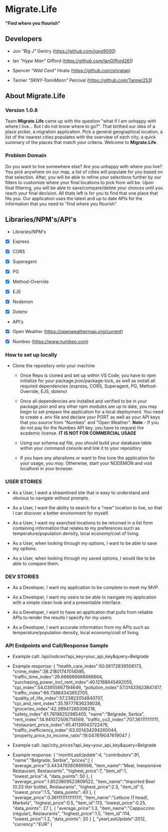 # Migrate.Life #

**"Find where you flourish"**

## Developers ##

- Jon *"Big J"* Gentry (https://github.com/jong9000)

- Ian *"Hype Man"* Gifford (https://github.com/IanGifford261)

- Spencer *"Wild Card"* Hirata (https://github.com/shiratap)

- Tanner *"SKNY-TannMann"* Percival (https://github.com/Tanner253)

## About Migrate.Life ##
### Version 1.0.8 ###

Team **Migrate.Life** came up with the question "what if I am unhappy with where I live... But I do not know where to go?". That birthed our idea of a place picker, a migration application. Pick a general geographical location, a list of the nearest cities populates with the overview of each city, a quick summary of the places that match *your* criteria. Welcome to **Migrate.Life**.

### Problem Domain ###

Do you want to live somewhere else? Are you unhappy with where you live? You pick anywhere on our map, a list of cities will populate for you based on that selection. After, you will be able to refine your selections further by our filters to customize where your final locations to pick from will be. Upon final filtering, you will be able to save/compare/delete your choices until you reach your final decision. All thats left is for you to find that one place that fits you. Our application uses the latest and up to date APIs for the information that you need to "find where you flourish".

## Libraries/NPM's/API's
- Libraries/NPM's
- [x] Express

- [x] CORS

- [x] Superagent

- [x] PG

- [x] Method-Override

- [x] EJS

- [x] Nodemon

- [x] Dotenv

- API's
- [x] Open Weather (https://openweathermap.org/current)

- [x] Numbeo (https://www.numbeo.com)

### How to set up locally ###

- Clone the repository onto your machine
   - Once Repo is cloned and set up within VS Code, you have to npm initialize for your package.json/package-lock, as well as install all required dependencies (express, CORS, Superagent, PG, Method-Override, EJS, dotenv) 

   - Once all dependencies are installed and verified to be in your package.json and any other npm modules are up to date, you may begin to set prepare the application for a local deployment. You need to create a .env file and declare your PORT as well as your API keys that you source from "Numbeo" and "Open Weather".
   **Note** - If you do not pay for the Numbeo API key, you have to request the academic license. **IT IS NOT FOR COMMERCIAL USAGE**

   - Using our schema.sql file, you should build your database table within your command console and link it to your repository

   - If you have any alterations or want to fine tune the application for your usage, you may. Otherwise, start your NODEMON and visit localhost in your browser.

### USER STORIES ###

- As a User, I want a streamlined site that is easy to understand and obvious to navigate without prompts.

- As a User, I want the ability to search for a "new" location to live, so that I can discover a better environment for myself.

- As a User, I want my searched locations to be returned in a list form containing information that relates to my preferences such as temperature/population density, local economy/cost of living.

- As a User, when looking through my options, I want to be able to save my options.

- As a User, when looking through my saved options, I would like to be able to compare them.

### DEV STORIES ###

- As a Developer, I want my application to be complete to meet my MVP.

- As a Developer, I want my users to be able to navigate my application with a simple clean look and a presentable interface.

- As a Developer, I want to have an application that pulls from reliable APIs to render the results I specify for my users.

- As a Developer, I want accurate information from my APIs such as temperature/population density, local economy/cost of living.

### API Endpoints and Call/Response Sample ###

- Example call:
/api/indices?api_key=your_api_key&query=Belgrade

- Example response:
{
   "health_care_index":50.06172839506173,
   "crime_index":38.21801747014595,
   "traffic_time_index":26.666666666666664,
   "purchasing_power_incl_rent_index":40.12168845492055,
   "cpi_index":54.03955667194646,
   "pollution_index":57.01433623847417,
   "traffic_index":66.73884343652705,
   "quality_of_life_index":57.23822054840707,
   "cpi_and_rent_index":35.19777836239038,
   "groceries_index":42.26947260306218,
   "safety_index":61.78198252985405,
   "name":"Belgrade, Serbia",
   "rent_index":14.941072506714569,
   "traffic_co2_index":707.361111111111,
   "restaurant_price_index":45.41139043722476,
   "traffic_inefficiency_index":63.001434294260044,
   "property_price_to_income_ratio":19.047619047619047
}


- Example call:
/api/city_prices?api_key=your_api_key&query=Belgrade

- Example response:
{
  "monthLastUpdate":4,
  "contributors":91,
  "name":"Belgrade, Serbia",
  "prices":[
     {
        "average_price":5.443478260869566,
        "item_name":"Meal, Inexpensive Restaurant, Restaurants",
        "highest_price":7,
        "item_id":1,
        "lowest_price":4,
        "data_points": 50
     },
     {
        "average_price":1.8523809523809522,
        "item_name":"Imported Beer (0.33 liter bottle), Restaurants",
        "highest_price":2.3,
        "item_id":5,
        "lowest_price":1.5,
        "data_points": 40
     },
     {
        "average_price":0.3611111111111111,
        "item_name":"Lettuce (1 head), Markets",
        "highest_price":0.5,
        "item_id":113,
        "lowest_price":0.25,
        "data_points": 27
     },
     {
        "average_price":1.3,
        "item_name":"Cappuccino (regular), Restaurants",
        "highest_price":1.5,
        "item_id":114,
        "lowest_price":1.2,
        "data_points": 20
     }
  ],
  "yearLastUpdate":2012,
  "currency":"EUR"
}
